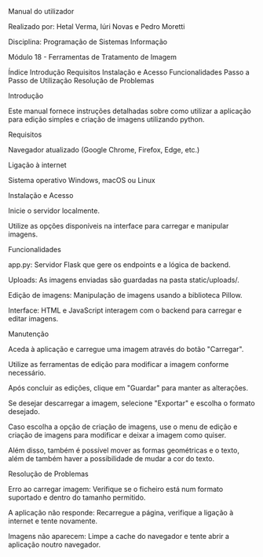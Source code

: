 Manual do utilizador 









Realizado por: Hetal Verma, Iúri Novas e Pedro Moretti

Disciplina: Programação de Sistemas Informação

Módulo 18 - Ferramentas de Tratamento de Imagem





Índice
Introdução
Requisitos
Instalação e Acesso
Funcionalidades
Passo a Passo de Utilização
Resolução de Problemas














Introdução

Este manual fornece instruções detalhadas sobre como utilizar a aplicação para edição simples e criação de imagens utilizando python.



Requisitos

Navegador atualizado (Google Chrome, Firefox, Edge, etc.)

Ligação à internet

Sistema operativo Windows, macOS ou Linux



Instalação e Acesso

Inicie o servidor localmente.

Utilize as opções disponíveis na interface para carregar e manipular imagens.

Funcionalidades

app.py: Servidor Flask que gere os endpoints e a lógica de backend.

Uploads: As imagens enviadas são guardadas na pasta static/uploads/.

Edição de imagens: Manipulação de imagens usando a biblioteca Pillow.

Interface: HTML e JavaScript interagem com o backend para carregar e editar imagens.






Manutenção

Aceda à aplicação e carregue uma imagem através do botão "Carregar".

Utilize as ferramentas de edição para modificar a imagem conforme necessário.

Após concluir as edições, clique em "Guardar" para manter as alterações.

Se desejar descarregar a imagem, selecione "Exportar" e escolha o formato desejado.

Caso escolha a opção de criação de imagens, use o menu de edição e criação de imagens para modificar e deixar a imagem como quiser.

Além disso, também é possível mover as formas geométricas e o texto, além de também haver a possibilidade de mudar a cor do texto.



Resolução de Problemas

Erro ao carregar imagem: Verifique se o ficheiro está num formato suportado e dentro do tamanho permitido.

A aplicação não responde: Recarregue a página, verifique a ligação à internet e tente novamente.

Imagens não aparecem: Limpe a cache do navegador e tente abrir a aplicação noutro navegador.




